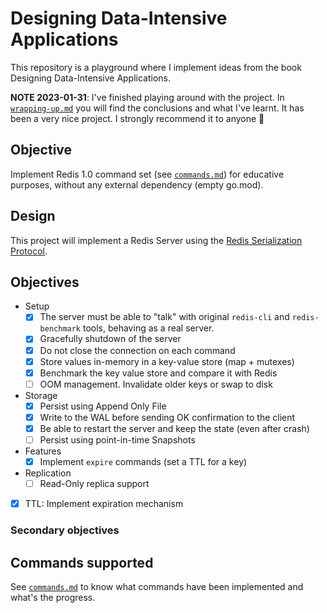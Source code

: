 # Designing Data-Intensive Applications

This repository is a playground where I implement ideas from the book Designing Data-Intensive Applications.

**NOTE 2023-01-31**: I've finished playing around with the project. In [`wrapping-up.md`](https://github.com/jan-carreras/ddia/blob/master/wrapping-up.md)
you will find the conclusions and what I've learnt. It has been a very nice project. I strongly recommend it
to anyone 🚀

## Objective

Implement Redis 1.0 command set (see [`commands.md`](https://github.com/jan-carreras/ddia/blob/master/commands.md))
for educative purposes, without any external dependency (empty go.mod).

## Design

This project will implement a Redis Server using the
[Redis Serialization Protocol](https://redis.io/docs/reference/protocol-spec/).

## Objectives

* Setup
    * [x] The server must be able to "talk" with original `redis-cli` and `redis-benchmark` tools, behaving as a real server.
    * [x] Gracefully shutdown of the server
    * [x] Do not close the connection on each command
    * [x] Store values in-memory in a key-value store (map + mutexes)
    * [x] Benchmark the key value store and compare it with Redis
    * [ ] OOM management. Invalidate older keys or swap to disk
* Storage
    * [x] Persist using Append Only File
    * [x] Write to the WAL before sending OK confirmation to the client
    * [x] Be able to restart the server and keep the state (even after crash)
    * [ ] Persist using point-in-time Snapshots
* Features
    * [x] Implement `expire` commands (set a TTL for a key)
* Replication
    * [ ] Read-Only replica support
* [x] TTL: Implement expiration mechanism

### Secondary objectives

## Commands supported

See [`commands.md`](https://github.com/jan-carreras/ddia/blob/master/commands.md) to know what commands have been implemented and what's the progress.
